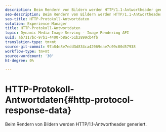 ```yaml
---
description: Beim Rendern von Bildern werden HTTP/1.1-Antwortheader generiert.
seo-description: Beim Rendern von Bildern werden HTTP/1.1-Antwortheader generiert.
seo-title: HTTP-Protokoll-Antwortdaten
solution: Experience Manager
title: HTTP-Protokoll-Antwortdaten
topic: Dynamic Media Image Serving - Image Rendering API
uuid: ab7117bc-97b1-4400-b8ac-51b2899cb4fb
translation-type: tm+mt
source-git-commit: 97a84e8e7edd3d834ca42069eae7c09c00d57938
workflow-type: tm+mt
source-wordcount: '30'
ht-degree: 0%

---
```



# HTTP-Protokoll-Antwortdaten{#http-protocol-response-data}

Beim Rendern von Bildern werden HTTP/1.1-Antwortheader generiert.

